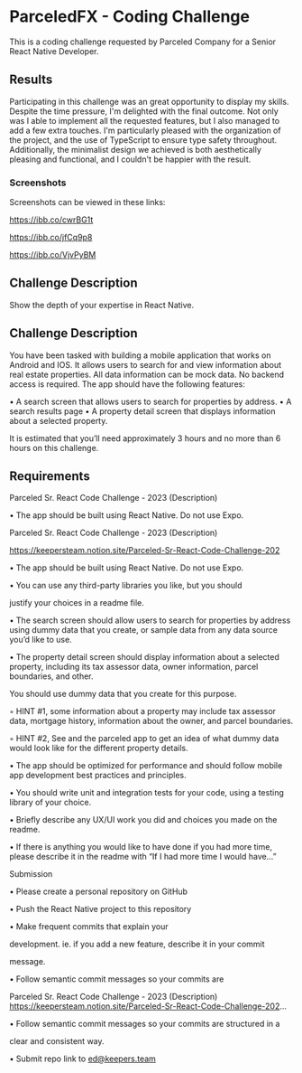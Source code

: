 # ParceledFX - Coding Challenge

This is a coding challenge requested by Parceled Company for a Senior React Native Developer.

## Results

Participating in this challenge was an great opportunity to display my skills. Despite the time pressure, I'm delighted with the final outcome. Not only was I able to implement all the requested features, but I also managed to add a few extra touches. I'm particularly pleased with the organization of the project, and the use of TypeScript to ensure type safety throughout. Additionally, the minimalist design we achieved is both aesthetically pleasing and functional, and I couldn't be happier with the result.

### Screenshots

Screenshots can be viewed in these links:

https://ibb.co/cwrBG1t

https://ibb.co/jfCq9p8

https://ibb.co/VjvPyBM

## Challenge Description

Show the depth of your expertise in React Native.

## Challenge Description

You have been tasked with building a mobile application that works on Android and IOS. It allows users to search for and view information about real estate properties. All data information can be mock data. No backend access is required. The app should have the following features:

• A search screen that allows users to search for properties by address.
• A search results page
• A property detail screen that displays information about a selected property.

It is estimated that you’ll need approximately 3 hours and no more than 6 hours on this challenge.

## Requirements

Parceled Sr. React Code Challenge - 2023 (Description)

• The app should be built using React Native. Do not use Expo.

Parceled Sr. React Code Challenge - 2023 (Description)

https://keepersteam.notion.site/Parceled-Sr-React-Code-Challenge-202

• The app should be built using React Native. Do not use Expo.

• You can use any third-party libraries you like, but you should

justify your choices in a readme file.

• The search screen should allow users to search for properties by address using dummy data that you create, or sample data from any data source you’d like to use.

• The property detail screen should display information about a selected property, including its tax assessor data, owner information, parcel boundaries, and other.

You should use dummy data that you create for this purpose.

◦ HINT #1, some information about a property may include tax assessor data, mortgage history, information about the owner, and parcel boundaries.

◦ HINT #2, See and the parceled app to get an idea of what dummy data would look like for the different property details.

• The app should be optimized for performance and should follow mobile app development best practices and principles.

• You should write unit and integration tests for your code, using a testing library of your choice.

• Briefly describe any UX/UI work you did and choices you made on the readme.

• If there is anything you would like to have done if you had more time, please describe it in the readme with “If I had more time I would have...”

Submission

• Please create a personal repository on GitHub

• Push the React Native project to this repository

• Make frequent commits that explain your

development. ie. if you add a new feature, describe it in your commit

message.

• Follow semantic commit messages so your commits are

Parceled Sr. React Code Challenge - 2023 (Description) https://keepersteam.notion.site/Parceled-Sr-React-Code-Challenge-202...

• Follow semantic commit messages so your commits are structured in a

clear and consistent way.

• Submit repo link to ed@keepers.team
